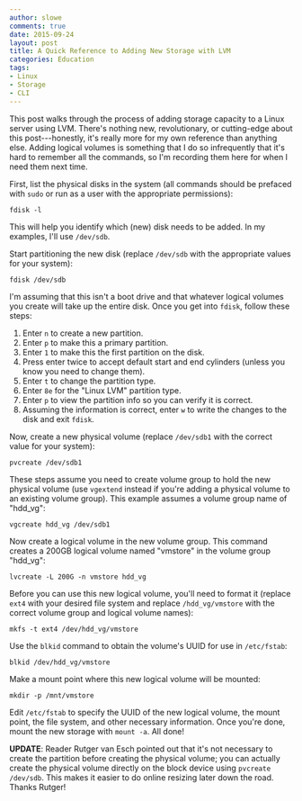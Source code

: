 ```yaml
---
author: slowe
comments: true
date: 2015-09-24
layout: post
title: A Quick Reference to Adding New Storage with LVM
categories: Education
tags:
- Linux
- Storage
- CLI
---
```


This post walks through the process of adding storage capacity to a Linux server using LVM. There's nothing new, revolutionary, or cutting-edge about this post---honestly, it's really more for my own reference than anything else. Adding logical volumes is something that I do so infrequently that it's hard to remember all the commands, so I'm recording them here for when I need them next time.

First, list the physical disks in the system (all commands should be prefaced with `sudo` or run as a user with the appropriate permissions):

    fdisk -l

This will help you identify which (new) disk needs to be added. In my examples, I'll use `/dev/sdb`.

Start partitioning the new disk (replace `/dev/sdb` with the appropriate values for your system):

    fdisk /dev/sdb

I'm assuming that this isn't a boot drive and that whatever logical volumes you create will take up the entire disk. Once you get into `fdisk`, follow these steps:

1. Enter `n` to create a new partition.
2. Enter `p` to make this a primary partition.
3. Enter `1` to make this the first partition on the disk.
4. Press enter twice to accept default start and end cylinders (unless you know you need to change them).
5. Enter `t` to change the partition type.
6. Enter `8e` for the "Linux LVM" partition type.
7. Enter `p` to view the partition info so you can verify it is correct.
8. Assuming the information is correct, enter `w` to write the changes to the disk and exit `fdisk`.

Now, create a new physical volume (replace `/dev/sdb1` with the correct value for your system):

    pvcreate /dev/sdb1

These steps assume you need to create volume group to hold the new physical volume (use `vgextend` instead if you're adding a physical volume to an existing volume group). This example assumes a volume group name of "hdd_vg":

    vgcreate hdd_vg /dev/sdb1

Now create a logical volume in the new volume group. This command creates a 200GB logical volume named "vmstore" in the volume group "hdd_vg":

    lvcreate -L 200G -n vmstore hdd_vg

Before you can use this new logical volume, you'll need to format it (replace `ext4` with your desired file system and replace `/hdd_vg/vmstore` with the correct volume group and logical volume names):

    mkfs -t ext4 /dev/hdd_vg/vmstore

Use the `blkid` command to obtain the volume's UUID for use in `/etc/fstab`:

    blkid /dev/hdd_vg/vmstore

Make a mount point where this new logical volume will be mounted:

    mkdir -p /mnt/vmstore

Edit `/etc/fstab` to specify the UUID of the new logical volume, the mount point, the file system, and other necessary information. Once you're done, mount the new storage with `mount -a`. All done!

**UPDATE**: Reader Rutger van Esch pointed out that it's not necessary to create the partition before creating the physical volume; you can actually create the physical volume directly on the block device using `pvcreate /dev/sdb`. This makes it easier to do online resizing later down the road. Thanks Rutger!

